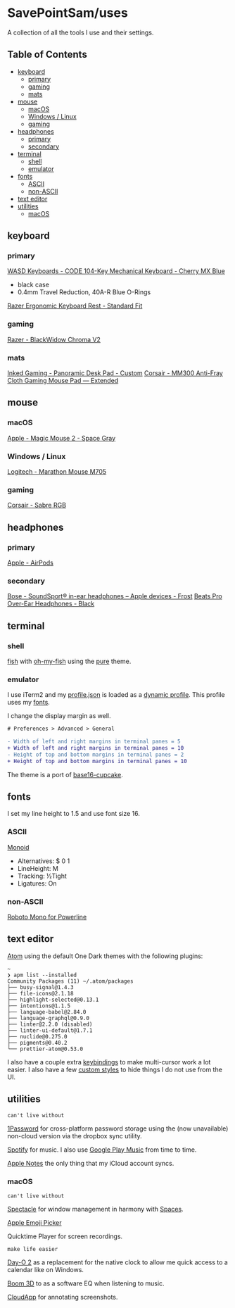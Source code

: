 # SavePointSam/uses

A collection of all the tools I use and their settings.

## Table of Contents

* [keyboard](#keyboard)
  * [primary](#primary)
  * [gaming](#gaming)
  * [mats](#mats)
* [mouse](#mouse)
  * [macOS](#macos)
  * [Windows / Linux](#windows--linux)
  * [gaming](#gaming-1)
* [headphones](#headphones)
  * [primary](#primary-1)
  * [secondary](#secondary)
* [terminal](#terminal)
  * [shell](#shell)
  * [emulator](#emulator)
* [fonts](#fonts)
  * [ASCII](#ascii)
  * [non-ASCII](#non-ascii)
* [text editor](#text-editor)
* [utilities](#utilities)
  * [macOS](#macos-1)

## keyboard

### primary

[WASD Keyboards - CODE 104-Key Mechanical Keyboard - Cherry MX Blue](http://www.wasdkeyboards.com/index.php/products/code-keyboard/code-104-key-mechanical-keyboard-2744.html)

* black case
* 0.4mm Travel Reduction, 40A-R Blue O-Rings

[Razer Ergonomic Keyboard Rest - Standard Fit](https://www.razer.com/Accessories/Razer-Ergonomic-Keyboard-Rest-/p/RC21-01020100-W3M1)

### gaming

[Razer - BlackWidow Chroma V2](https://www.razer.com/gaming-keyboards-keypads/razer-blackwidow-chroma-v2)

### mats

[Inked Gaming - Panoramic Desk Pad - Custom](https://www.inkedgaming.com/products/panoramic-desk-pad-36-x-11)
[Corsair - MM300 Anti-Fray Cloth Gaming Mouse Pad — Extended](https://www.corsair.com/us/en/Categories/Products/Gaming-Mousepads/Cloth-Textile-Surface-Mousepads/MM300-Anti-Fray-Cloth-Gaming-Mouse-Pad-%E2%80%94-Extended/p/CH-9000108-WW)

## mouse

### macOS

[Apple - Magic Mouse 2 - Space Gray](https://www.apple.com/shop/product/MLA02LL/A/magic-mouse-2-silver)

### Windows / Linux

[Logitech - Marathon Mouse M705](https://www.logitech.com/en-us/product/marathon-mouse-m705)

### gaming

[Corsair - Sabre RGB](https://www.corsair.com/ww/en/Categories/Products/Gaming-Mice/MOBA-Strategy-%26-Action-Mice/Sabre-RGB-Gaming-Mouse/p/CH-9303011-NA)

## headphones

### primary

[Apple - AirPods](https://www.apple.com/shop/product/MMEF2AM/A/airpods)

### secondary

[Bose - SoundSport® in-ear headphones – Apple devices - Frost](https://www.bose.com/en_us/products/headphones/earphones/soundsport-in-ear-headphones-apple-devices.html)
[Beats Pro Over-Ear Headphones - Black](https://www.apple.com/shop/product/MHA22AM/B/beats-pro-over-ear-headphones-black)

## terminal

### shell

[fish](https://fishshell.com/) with [oh-my-fish](https://github.com/oh-my-fish/oh-my-fish) using the [pure](https://github.com/oh-my-fish/oh-my-fish/blob/master/docs/Themes.md#pure) theme.

### emulator

I use iTerm2 and my [profile.json](settings/iTerm2/profile.json) is loaded as a [dynamic profile](https://www.iterm2.com/documentation-dynamic-profiles.html). This profile uses my [fonts](#fonts).

I change the display margin as well.

```diff
# Preferences > Advanced > General

- Width of left and right margins in terminal panes = 5
+ Width of left and right margins in terminal panes = 10
- Height of top and bottom margins in terminal panes = 2
+ Height of top and bottom margins in terminal panes = 10
```

The theme is a port of [base16-cupcake](http://chriskempson.com/projects/base16/).

## fonts

I set my line height to 1.5 and use font size 16.

### ASCII

[Monoid](https://larsenwork.com/monoid/)

* Alternatives: $ 0 1
* LineHeight: M
* Tracking: ½Tight
* Ligatures: On

### non-ASCII

[Roboto Mono for Powerline](https://github.com/powerline/fonts/tree/master/RobotoMono)

## text editor

[Atom](https://atom.io/) using the default One Dark themes with the following plugins:

```shell
~
❯ apm list --installed
Community Packages (11) ~/.atom/packages
├── busy-signal@1.4.3
├── file-icons@2.1.18
├── highlight-selected@0.13.1
├── intentions@1.1.5
├── language-babel@2.84.0
├── language-graphql@0.9.0
├── linter@2.2.0 (disabled)
├── linter-ui-default@1.7.1
├── nuclide@0.275.0
├── pigments@0.40.2
└── prettier-atom@0.53.0
```

I also have a couple extra [keybindings](settings/atom/keymap.cson) to make multi-cursor work a lot easier. I also have a few [custom styles](settings/atom/styles.less) to hide things I do not use from the UI.

## utilities

`can't live without`

[1Password](https://1password.com/) for cross-platform password storage using the (now unavailable) non-cloud version via the dropbox sync utility.

[Spotify](https://www.spotify.com/us/) for music. I also use [Google Play Music](https://play.google.com/music/listen) from time to time.

[Apple Notes](<https://en.wikipedia.org/wiki/Notes_(Apple)>) the only thing that my iCloud account syncs.

### macOS

`can't live without`

[Spectacle](https://www.spectacleapp.com/) for window management in harmony with [Spaces](<https://en.wikipedia.org/wiki/Spaces_(software)>).

[Apple Emoji Picker](https://support.apple.com/kb/PH25337?locale=en_US)

Quicktime Player for screen recordings.

`make life easier`

[Day-O 2](https://shauninman.com/archive/2016/10/20/day_o_2_mac_menu_bar_clock) as a replacement for the native clock to allow me quick access to a calendar like on Windows.

[Boom 3D](https://www.globaldelight.com/boom/index.php) to as a software EQ when listening to music.

[CloudApp](https://www.getcloudapp.com/) for annotating screenshots.
